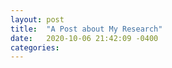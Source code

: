 ```yaml
---
layout: post
title:  "A Post about My Research"
date:   2020-10-06 21:42:09 -0400
categories: 
---
```

